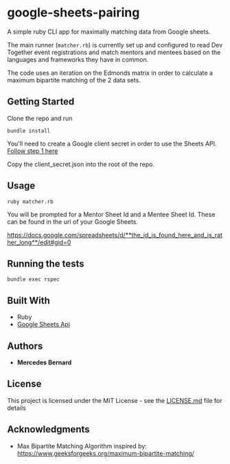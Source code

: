 # google-sheets-pairing

A simple ruby CLI app for maximally matching data from Google sheets.

The main runner (`matcher.rb`) is currently set up and configured to read Dev Together event registrations and match mentors and mentees based on the languages and frameworks they have in common.

The code uses an iteration on the Edmonds matrix in order to calculate a maximum bipartite matching of the 2 data sets.

## Getting Started

Clone the repo and run 
```
bundle install
```

You'll need to create a Google client secret in order to use the Sheets API. [Follow step 1 here](https://developers.google.com/sheets/api/quickstart/ruby)

Copy the client_secret.json into the root of the repo.

## Usage
```
ruby matcher.rb
```

You will be prompted for a Mentor Sheet Id and a Mentee Sheet Id. These can be found in the url of your Google Sheets.

https://docs.google.com/spreadsheets/d/**the_id_is_found_here_and_is_rather_long**/edit#gid=0


## Running the tests

```
bundle exec rspec
```

## Built With

* Ruby
* [Google Sheets Api](https://developers.google.com/sheets/api/samples/)


## Authors

* **Mercedes Bernard** 

## License

This project is licensed under the MIT License - see the [LICENSE.md](LICENSE.md) file for details

## Acknowledgments

* Max Bipartite Matching Algorithm inspired by: https://www.geeksforgeeks.org/maximum-bipartite-matching/
